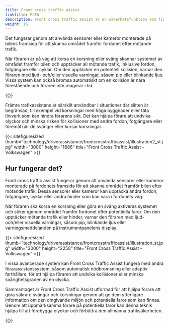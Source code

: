 ```yaml
---
title: Front cross traffic assist
linktitle: FCTA
description: Front cross traffic assist är en säkerhetsfunktion som finns i vissa moderna fordon som hjälper förare att upptäcka mötande trafik när de korsar en korsning eller svänger vänster eller höger från ett stoppat läge.
weight: 16
---
```

<!-- markdownlint-disable MD033 -->

Det fungerar genom att använda sensorer eller kameror monterade på bilens framsida för att skanna området framför fordonet efter mötande trafik.

När föraren är på väg att korsa en korsning eller sväng skannar systemet av området framför bilen och upptäcker all mötande trafik, inklusive fordon, fotgängare eller cyklar. Om den upptäcker en potentiell kollision, varnar den föraren med ljud- och/eller visuella varningar, såsom pip eller blinkande ljus. Vissa system kan också bromsa automatiskt om en kollision är nära förestående och föraren inte reagerar i tid.

{{<evkxdisplayaddarticle />}}

Främre trafikassistans är särskilt användbar i situationer där sikten är begränsad, till exempel vid korsningar med höga byggnader eller täta lövverk som kan hindra förarens sikt. Det kan hjälpa förare att undvika olyckor och minska risken för kollisioner med andra fordon, fotgängare eller föremål när de svänger eller korsar korsningar.

{{< sitefiguresized thumb="technology/driverassistance/frontcrosstrafficassist/illustration2_st.jpg" width="3000" height="1686" title="Front Cross Traffic Assist - Volkswagen" >}}

## Hur fungerar det?

Front cross traffic assist fungerar genom att använda sensorer eller kameror monterade på fordonets framsida för att skanna området framför bilen efter mötande trafik. Dessa sensorer eller kameror kan upptäcka andra fordon, fotgängare, cyklar eller andra hinder som kan vara i fordonets väg.

När föraren ska korsa en korsning eller göra en sväng aktiveras systemet och söker igenom området framför fordonet efter potentiella faror. Om den upptäcker mötande trafik eller hinder, varnar den föraren med ljud- och/eller visuella varningar, såsom pip, blinkande ljus eller varningsmeddelanden på instrumentpanelens display.

{{< sitefiguresized thumb="technology/driverassistance/frontcrosstrafficassist/illustration_st.jpg" width="3000" height="2250" title="Front Cross Traffic Assist - Volkswagen" >}}

I vissa avancerade system kan Front Cross Traffic Assist fungera med andra förarassistanssystem, såsom automatisk nödbromsning eller adaptiv farthållare, för att hjälpa föraren att undvika kollisioner eller minska svårighetsgraden av en olycka.

Sammantaget är Front Cross Traffic Assist utformad för att hjälpa förare att göra säkrare svängar och korsningar genom att ge dem ytterligare information om den omgivande miljön och potentiella faror som kan finnas. Genom att uppmärksamma förare på potentiella faror kan denna teknik hjälpa till att förebygga olyckor och förbättra den allmänna trafiksäkerheten.

{{<evkxdisplayaddarticle />}}